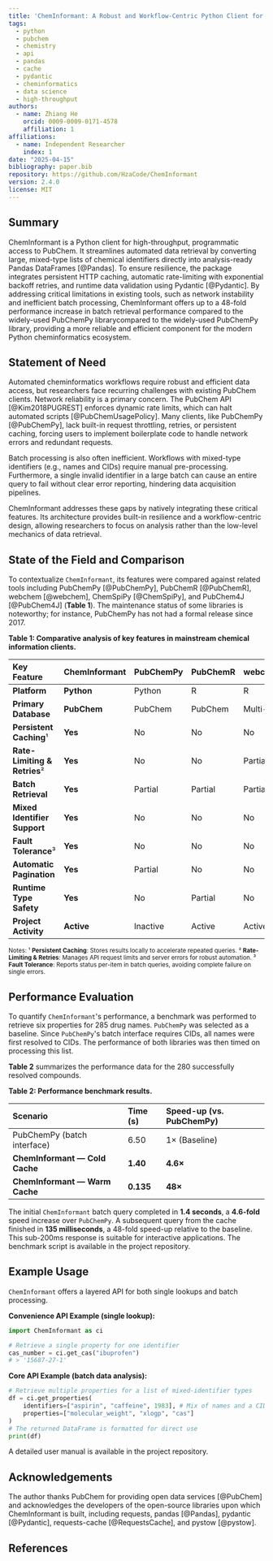 ```yaml
---
title: 'ChemInformant: A Robust and Workflow-Centric Python Client for High-Throughput PubChem Access'
tags:
  - python
  - pubchem
  - chemistry
  - api
  - pandas
  - cache
  - pydantic
  - cheminformatics
  - data science
  - high-throughput
authors:
  - name: Zhiang He
    orcid: 0009-0009-0171-4578
    affiliation: 1
affiliations:
  - name: Independent Researcher
    index: 1
date: "2025-04-15"
bibliography: paper.bib
repository: https://github.com/HzaCode/ChemInformant
version: 2.4.0
license: MIT
---
```



## Summary

ChemInformant is a Python client for high-throughput, programmatic access to PubChem. It streamlines automated data retrieval by converting large, mixed-type lists of chemical identifiers directly into analysis-ready Pandas DataFrames [@Pandas]. To ensure resilience, the package integrates persistent HTTP caching, automatic rate-limiting with exponential backoff retries, and runtime data validation using Pydantic [@Pydantic]. By addressing critical limitations in existing tools, such as network instability and inefficient batch processing, ChemInformant offers up to a 48-fold performance increase in batch retrieval performance compared to the widely-used PubChemPy librarycompared to the widely-used PubChemPy library, providing a more reliable and efficient component for the modern Python cheminformatics ecosystem.

## Statement of Need

Automated cheminformatics workflows require robust and efficient data access, but researchers face recurring challenges with existing PubChem clients. Network reliability is a primary concern. The PubChem API [@Kim2018PUGREST] enforces dynamic rate limits, which can halt automated scripts [@PubChemUsagePolicy]. Many clients, like PubChemPy [@PubChemPy], lack built-in request throttling, retries, or persistent caching, forcing users to implement boilerplate code to handle network errors and redundant requests.

Batch processing is also often inefficient. Workflows with mixed-type identifiers (e.g., names and CIDs) require manual pre-processing. Furthermore, a single invalid identifier in a large batch can cause an entire query to fail without clear error reporting, hindering data acquisition pipelines.

ChemInformant addresses these gaps by natively integrating these critical features. Its architecture provides built-in resilience and a workflow-centric design, allowing researchers to focus on analysis rather than the low-level mechanics of data retrieval.

## State of the Field and Comparison

To contextualize `ChemInformant`, its features were compared against related tools including PubChemPy [@PubChemPy], PubChemR [@PubChemR], webchem [@webchem], ChemSpiPy [@ChemSpiPy], and PubChem4J [@PubChem4J] (**Table 1**). The maintenance status of some libraries is noteworthy; for instance, PubChemPy has not had a formal release since 2017.

**Table 1: Comparative analysis of key features in mainstream chemical information clients.**

| Key Feature | **ChemInformant** | PubChemPy | PubChemR | webchem | ChemSpiPy | PubChem4J |
| :--- | :--- | :--- | :--- | :--- | :--- | :--- |
| **Platform** | **Python** | Python | R | R | Python | Java |
| **Primary Database** | **PubChem** | PubChem | PubChem | Multi-DB | ChemSpider | PubChem |
| **Persistent Caching**¹ | **Yes** | No | No | No | No | N/A |
| **Rate-Limiting & Retries**² | **Yes** | No | No | Partial | No | N/A |
| **Batch Retrieval** | **Yes** | Partial | Partial | Partial | Partial | Yes |
| **Mixed Identifier Support** | **Yes** | No | No | No | No | N/A |
| **Fault Tolerance**³ | **Yes** | No | No | No | No | N/A |
| **Automatic Pagination** | **Yes** | Partial | No | No | No | N/A |
| **Runtime Type Safety** | **Yes** | No | Partial | No | No | Yes |
| **Project Activity** | **Active** | Inactive | Active | Active | Inactive | Archived |

<small>Notes: ¹ **Persistent Caching**: Stores results locally to accelerate repeated queries. ² **Rate-Limiting & Retries**: Manages API request limits and server errors for robust automation. ³ **Fault Tolerance**: Reports status per-item in batch queries, avoiding complete failure on single errors.</small>

## Performance Evaluation

To quantify `ChemInformant`'s performance, a benchmark was performed to retrieve six properties for 285 drug names. `PubChemPy` was selected as a baseline. Since `PubChemPy`'s batch interface requires CIDs, all names were first resolved to CIDs. The performance of both libraries was then timed on processing this list.

**Table 2** summarizes the performance data for the 280 successfully resolved compounds.

**Table 2: Performance benchmark results.**

| Scenario | Time (s) | Speed-up (vs. PubChemPy) |
| :--- | :--- | :--- |
| PubChemPy (batch interface) | 6.50 | 1× (Baseline) |
| **ChemInformant — Cold Cache** | **1.40** | **4.6×** |
| **ChemInformant — Warm Cache** | **0.135** | **48×** |

The initial `ChemInformant` batch query completed in **1.4 seconds**, a **4.6-fold** speed increase over `PubChemPy`. A subsequent query from the cache finished in **135 milliseconds**, a 48-fold speed-up relative to the baseline. This sub-200ms response is suitable for interactive applications. The benchmark script is available in the project repository.

## Example Usage

`ChemInformant` offers a layered API for both single lookups and batch processing.

**Convenience API Example (single lookup):**
```python
import ChemInformant as ci

# Retrieve a single property for one identifier
cas_number = ci.get_cas("ibuprofen")
# > '15687-27-1'
````

**Core API Example (batch data analysis):**
```python
# Retrieve multiple properties for a list of mixed-identifier types
df = ci.get_properties(
    identifiers=["aspirin", "caffeine", 1983], # Mix of names and a CID
    properties=["molecular_weight", "xlogp", "cas"]
)
# The returned DataFrame is formatted for direct use
print(df)
```

A detailed user manual is available in the project repository.

## Acknowledgements

The author thanks PubChem for providing open data services [@PubChem] and acknowledges the developers of the open-source libraries upon which ChemInformant is built, including requests, pandas [@Pandas], pydantic [@Pydantic], requests-cache [@RequestsCache], and pystow [@pystow].

## References


